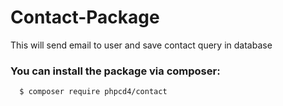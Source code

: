 # Contact-Package
This will send email to user and save contact query in database

### You can install the package via composer:
```
  $ composer require phpcd4/contact
```
